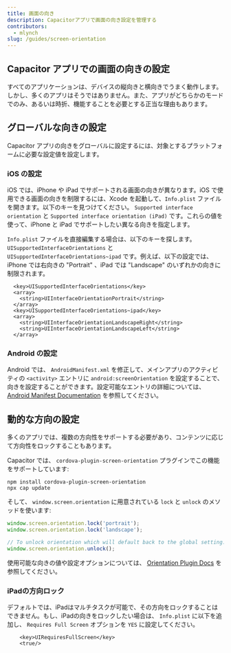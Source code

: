 ```yaml
---
title: 画面の向き
description: Capacitorアプリで画面の向き設定を管理する
contributors:
  - mlynch
slug: /guides/screen-orientation
---
```


## Capacitor アプリでの画面の向きの設定

すべてのアプリケーションは、デバイスの縦向きと横向きでうまく動作します。しかし、多くのアプリはそうではありません。また、アプリがどちらかのモードでのみ、あるいは時折、機能することを必要とする正当な理由もあります。

## グローバルな向きの設定

Capacitor アプリの向きをグローバルに設定するには、対象とするプラットフォームに必要な設定値を設定します。

### iOS の設定

iOS では、iPhone や iPad でサポートされる画面の向きが異なります。iOS で使用できる画面の向きを制限するには、Xcode を起動して、`Info.plist` ファイルを開きます。以下のキーを見つけてください。 `Supported interface orientation` と `Supported interface orientation (iPad)` です。これらの値を使って、iPhone と iPad でサポートしたい異なる向きを指定します。

`Info.plist` ファイルを直接編集する場合は、以下のキーを探します。 `UISupportedInterfaceOrientations` と `UISupportedInterfaceOrientations~ipad` です。例えば、以下の設定では、iPhone では右向きの "Portrait" 、iPad では "Landscape" のいずれかの向きに制限されます。

```
  <key>UISupportedInterfaceOrientations</key>
  <array>
    <string>UIInterfaceOrientationPortrait</string>
  </array>
  <key>UISupportedInterfaceOrientations~ipad</key>
  <array>
    <string>UIInterfaceOrientationLandscapeRight</string>
    <string>UIInterfaceOrientationLandscapeLeft</string>
  </array>
```

### Android の設定

Android では、 `AndroidManifest.xml` を修正して、メインアプリのアクティビティの `<activity>` エントリに `android:screenOrientation` を設定することで、向きを設定することができます。設定可能なエントリの詳細については、[Android Manifest Documentation](https://developer.android.com/guide/topics/manifest/activity-element#screen) を参照してください。

## 動的な方向の設定

多くのアプリでは、複数の方向性をサポートする必要があり、コンテンツに応じて方向性をロックすることもあります。

Capacitor では、 `cordova-plugin-screen-orientation` プラグインでこの機能をサポートしています:

```shell
npm install cordova-plugin-screen-orientation
npx cap update
```

そして、 `window.screen.orientation` に用意されている `lock` と `unlock` のメソッドを使います:

```typescript
window.screen.orientation.lock('portrait');
window.screen.orientation.lock('landscape');

// To unlock orientation which will default back to the global setting:
window.screen.orientation.unlock();
```

使用可能な向きの値や設定オプションについては、 [Orientation Plugin Docs](https://cordova.apache.org/docs/en/latest/reference/cordova-plugin-screen-orientation/) を参照してください。

### iPadの方向ロック

デフォルトでは、iPadはマルチタスクが可能で、その方向をロックすることはできません。もし、iPadの向きをロックしたい場合は、 `Info.plist` に以下を追加し、 `Requires Full Screen` オプションを `YES` に設定してください。

```
	<key>UIRequiresFullScreen</key>
	<true/>
```
